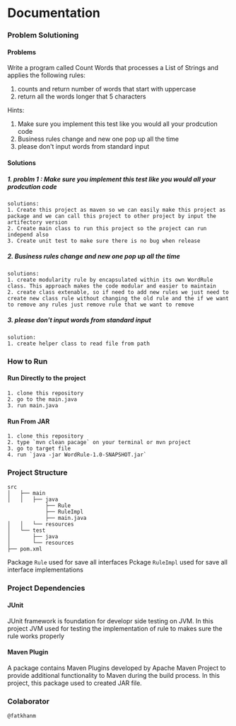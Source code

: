 # Documentation
### Problem Solutioning
#### Problems
Write a program called Count Words that processes a List of Strings and applies the following rules:
1. counts and return number of words that start with uppercase
2. return all the words longer that 5 characters

Hints:
1. Make sure you implement this test like you would all your prodcution code
2. Business rules change and new one pop up all the time
3. please don't input words from standard input

#### Solutions
##### 1. problm 1 : Make sure you implement this test like you would all your prodcution code
```
solutions:
1. Create this project as maven so we can easily make this project as package and we can call this project to other project by input the artifectory version
2. Create main class to run this project so the project can run independ also
3. Create unit test to make sure there is no bug when release 
```
##### 2. Business rules change and new one pop up all the time
```
solutions:
1. create modularity rule by encapsulated within its own WordRule class. This approach makes the code modular and easier to maintain
2. create class extenable, so if need to add new rules we just need to create new class rule without changing the old rule and the if we want to remove any rules just remove rule that we want to remove
```
##### 3. please don't input words from standard input
```
solution:
1. create helper class to read file from path
```
### How to Run
#### Run Directly to the project
```
1. clone this repository
2. go to the main.java
3. run main.java
```
#### Run From JAR
```
1. clone this repository
2. type `mvn clean pacage` on your terminal or mvn project
3. go to target file
4. run `java -jar WordRule-1.0-SNAPSHOT.jar`
```
### Project Structure
```
src
│   ├── main
│   │   ├── java
            ├── Rule
            ├── RuleImpl
            ├── main.java
│   │   └── resources
│   └── test
│       ├── java
│       └── resources
├── pom.xml

```
Package `Rule` used for save all interfaces
Pckage `RuleImpl` used for save all interface implementations
### Project Dependencies
#### JUnit
JUnit framework is foundation for developr side testing on JVM.
In this project JVM used for testing the implementation of rule to makes sure the rule works properly

#### Maven Plugin
A package contains Maven Plugins developed by Apache Maven Project to provide additional functionality to Maven during the build process.
In this project, this package used to created JAR file.

### Colaborator
```
@fatkhanm
```
